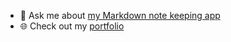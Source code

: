 - 💬 Ask me about [my Markdown note keeping app](https://github.com/Trolley33/markitdown)
- 🌐 Check out my [portfolio](https://reecetrolley.com/)
